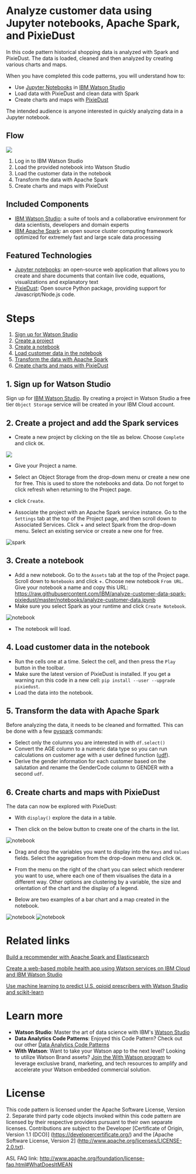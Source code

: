 # Analyze customer data using Jupyter notebooks, Apache Spark, and PixieDust

In this code pattern historical shopping data is analyzed with Spark and PixieDust. The data is loaded, cleaned and then analyzed by creating various charts and maps. 

When you have completed this code patterns, you will understand how to:

* Use [Jupyter Notebooks](http://jupyter.org/) in [IBM Watson Studio](https://dataplatform.ibm.com/)
* Load data with PixieDust and clean data with Spark
* Create charts and maps with [PixieDust](https://github.com/pixiedust/pixiedust)

The intended audience is anyone interested in quickly analyzing data in a Jupyter notebook.

## Flow

![](doc/source/images/flow_diagram.png)

1. Log in to IBM Watson Studio
1. Load the provided notebook into Watson Studio
1. Load the customer data in the notebook
1. Transform the data with Apache Spark
1. Create charts and maps with PixieDust

## Included Components
* [IBM Watson Studio](https://console.bluemix.net/catalog/services/watson-studio): a suite of tools and a collaborative environment for data scientists, developers and domain experts
* [IBM Apache Spark](https://console.ng.bluemix.net/catalog/services/apache-spark): an open source cluster computing framework optimized for extremely fast and large scale data processing

## Featured Technologies
* [Jupyter notebooks](http://jupyter.org/): an open-source web application that allows you to create and share documents that contain live code, equations, visualizations and explanatory text
* [PixieDust](https://github.com/pixiedust/pixiedust): Open source Python package, providing support for Javascript/Node.js code.

# Steps

1. [Sign up for Watson Studio](#1-sign-up-for-watson-studio)
1. [Create a project](#2-create-a-project)
1. [Create a notebook](#3-create-the-notebook)
1. [Load customer data in the notebook](#4-load-customer-data)
1. [Transform the data with Apache Spark](#5-transform-data)
1. [Create charts and maps with PixieDust](#6-create-charts)

## 1. Sign up for Watson Studio

Sign up for [IBM Watson Studio](https://dataplatform.ibm.com). By creating a project in Watson Studio a free tier ``Object Storage`` service will be created in your IBM Cloud account.

## 2. Create a project and add the Spark services

* Create a new project by clicking on the tile as below. Choose `Complete` and click `OK`. 
 
![](doc/source/images/new_project.png)
 
* Give your Project a name.
* Select an Object Storage from the drop-down menu or create a new one for free. This is used to store the notebooks and data. Do not forget to click refresh when returning to the Project page.
* click `Create`.  
 
* Associate the project with an Apache Spark service instance. Go to the `Settings` tab at the top of the Project page, and then scroll down to Associated Services. Click + and select Spark from the drop-down menu. Select an existing service or create a new one for free.
 
![spark](doc/source/images/add_spark.png)

## 3. Create a notebook

* Add a new notebook. Go to the `Assets` tab at the top of the Project page. Scroll down to `Notebooks` and click +. Choose new notebook `From URL`. Give your notebook a name and copy this URL: 
https://raw.githubusercontent.com/IBM/analyze-customer-data-spark-pixiedust/master/notebooks/analyze-customer-data.ipynb
* Make sure you select Spark as your runtime and click `Create Notebook`.
 
![notebook](doc/source/images/new_notebook.png)
 
* The notebook will load. 
 
## 4. Load customer data in the notebook

* Run the cells one at a time. Select the cell, and then press the `Play` button in the toolbar.
* Make sure the latest version of PixieDust is installed. If you get a warning run this code in a new cell: `pip install --user --upgrade pixiedust`.
* Load the data into the notebook.

## 5. Transform the data with Apache Spark

Before analyzing the data, it needs to be cleaned and formatted. This can be done with a few [pyspark](https://spark.apache.org/docs/latest/api/python/index.html) commands:

* Select only the columns you are interested in with `df.select()`
* Convert the AGE column to a numeric data type so you can run calculations on customer age with a user defined function ([udf](https://spark.apache.org/docs/latest/api/python/pyspark.sql.html?highlight=udf#pyspark.sql.functions.udf)).
* Derive the gender information for each customer based on the salutation and rename the GenderCode column to GENDER with a second `udf`.

## 6. Create charts and maps with PixieDust

The data can now be explored with PixieDust:

* With `display()` explore the data in a table.

* Then click on the below button to create one of the charts in the list.

![notebook](doc/source/images/display.png)

* Drag and drop the variables you want to display into the `Keys` and `Values` fields. Select the aggregation from the drop-down menu and click `OK`.

* From the menu on the right of the chart you can select which renderer you want to use, where each one of them visualises the data in a different way. Other options are clustering by a variable, the size and orientation of the chart and the display of a legend. 

* Below are two examples of a bar chart and a map created in the notebook.

![notebook](doc/source/images/chart_histogram.png)
![notebook](doc/source/images/chart_map.png)


# Related links
[Build a recommender with Apache Spark and Elasticsearch](https://developer.ibm.com/code/patterns/build-a-recommender-with-apache-spark-and-elasticsearch/)

[Create a web-based mobile health app using Watson services on IBM Cloud and IBM Watson Studio](https://developer.ibm.com/code/patterns/develop-web-based-mobile-health-app-uses-machine-learning/)

[Use machine learning to predict U.S. opioid prescribers with Watson Studio and scikit-learn](https://developer.ibm.com/code/patterns/analyze-open-medical-data-sets-to-gain-insights/)

# Learn more
* **Watson Studio**: Master the art of data science with IBM's [Watson Studio](https://datascience.ibm.com/)
* **Data Analytics Code Patterns**: Enjoyed this Code Pattern? Check out our other [Data Analytics Code Patterns](https://developer.ibm.com/code/technologies/data-science/)
* **With Watson**: Want to take your Watson app to the next level? Looking to utilize Watson Brand assets? [Join the With Watson program](https://www.ibm.com/watson/with-watson/) to leverage exclusive brand, marketing, and tech resources to amplify and accelerate your Watson embedded commercial solution.

# License

This code pattern is licensed under the Apache Software License, Version 2.  Separate third party code objects invoked within this code pattern are licensed by their respective providers pursuant to their own separate licenses. Contributions are subject to the Developer [Certificate of Origin, Version 1.1 (DCO)] (https://developercertificate.org/) and the [Apache Software License, Version 2] (http://www.apache.org/licenses/LICENSE-2.0.txt).

ASL FAQ link: http://www.apache.org/foundation/license-faq.html#WhatDoesItMEAN